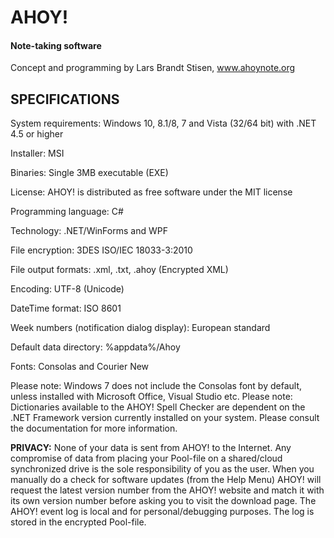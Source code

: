 # AHOY!
#### Note-taking software
Concept and programming by Lars Brandt Stisen, www.ahoynote.org



## SPECIFICATIONS

System requirements: Windows 10, 8.1/8, 7 and Vista (32/64 bit) with .NET 4.5 or higher

Installer: MSI

Binaries: Single 3MB executable (EXE)

License: AHOY! is distributed as free software under the MIT license

Programming language: C#

Technology: .NET/WinForms and WPF

File encryption: 3DES ISO/IEC 18033-3:2010

File output formats: .xml, .txt, .ahoy (Encrypted XML)

Encoding: UTF-8 (Unicode)

DateTime format: ISO 8601

Week numbers (notification dialog display): European standard

Default data directory: %appdata%/Ahoy

Fonts: Consolas and Courier New

Please note: Windows 7 does not include the Consolas font by default, unless installed with Microsoft Office, Visual Studio etc. 
Please note: Dictionaries available to the AHOY! Spell Checker are dependent on the .NET Framework version currently installed on your system. Please consult the documentation for more information.

**PRIVACY:**
None of your data is sent from AHOY! to the Internet. Any compromise of data from placing your Pool-file on a shared/cloud synchronized drive is the sole responsibility of you as the user. When you manually do a check for software updates (from the Help Menu) AHOY! will request the latest version number from the AHOY! website and match it with its own version number before asking you to visit the download page. The AHOY! event log is local and for personal/debugging purposes. The log is stored in the encrypted Pool-file.
